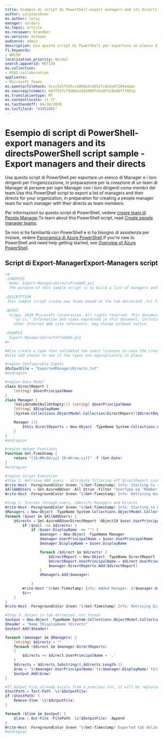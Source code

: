 ```yaml
---
title: Esempio di script di PowerShell-export managers and its directs
author: LolaJacobsen
ms.author: lolaj
manager: serdars
ms.topic: article
ms.reviewer: brandber
ms.service: msteams
audience: admin
description: Usa questo script di PowerShell per esportare un elenco di Manager e i loro dirigenti per l'organizzazione, in preparazione per la creazione di un team per ogni Manager con i loro dirigenti come membri del team.
f1.keywords:
- NOCSH
localization_priority: Normal
search.appverid: MET150
ms.collection:
- M365-collaboration
appliesto:
- Microsoft Teams
ms.openlocfilehash: 5ccc5e5f435ccb096b3cd552fc8e2e87204a4abc
ms.sourcegitcommit: 69ff557c79d6b1a3d1089fe5c8f5c8ed8ff7431e
ms.translationtype: MT
ms.contentlocale: it-IT
ms.lasthandoff: 04/30/2020
ms.locfileid: "43951081"
---
```

# <a name="powershell-script-sample---export-managers-and-their-directs"></a><span data-ttu-id="28e41-103">Esempio di script di PowerShell-export managers and its directs</span><span class="sxs-lookup"><span data-stu-id="28e41-103">PowerShell script sample - Export managers and their directs</span></span>

<span data-ttu-id="28e41-104">Usa questo script di PowerShell per esportare un elenco di Manager e i loro dirigenti per l'organizzazione, in preparazione per la creazione di un team di Manager di persone per ogni Manager con i loro dirigenti come membri del team.</span><span class="sxs-lookup"><span data-stu-id="28e41-104">Use this PowerShell script to export a list of managers and their directs for your organization, in preparation for creating a people manager team for each manager with their directs as team members.</span></span>

<span data-ttu-id="28e41-105">Per informazioni su questo script di PowerShell, vedere [creare team di People Manager](../create-manager-directs-teams.md).</span><span class="sxs-lookup"><span data-stu-id="28e41-105">To learn about this PowerShell script, read [Create people manager teams](../create-manager-directs-teams.md).</span></span>

<span data-ttu-id="28e41-106">Se non si ha familiarità con PowerShell e si ha bisogno di assistenza per iniziare, vedere [Panoramica di Azure PowerShell](https://docs.microsoft.com/powershell/azure/overview?view=azurermps-5.1.1).</span><span class="sxs-lookup"><span data-stu-id="28e41-106">If you're new to PowerShell and need help getting started, see [Overview of Azure PowerShell](https://docs.microsoft.com/powershell/azure/overview?view=azurermps-5.1.1).</span></span>


## <a name="export-managers-script"></a><span data-ttu-id="28e41-107">Script di Export-Manager</span><span class="sxs-lookup"><span data-stu-id="28e41-107">Export-Managers script</span></span>

```powershell
<# 
.SYNOPSIS 
  Name: Export-ManagersDirectsFromAAD.ps1 
  The purpose of this sample script is to build a list of managers and direct reports to use with the New-TeamsFromManagers.ps1 to create a team for each people manager and their directs.
   
.DESCRIPTION 
 This sample script create new Teams based on the tab delimited .txt file you provide of managers and direct reports. It assumes that DisplayName is not null.
 
.NOTES 
  &copy; 2020 Microsoft Corporation. All rights reserved. This document is provided 
    "as-is." Information and views expressed in this document, including URL and 
    other Internet Web site references, may change without notice.
 
.EXAMPLE 
  Export-ManagersDirectsFromAAD.ps1
#> 

#Also create a type that validated the users licenses to ease the create-team burden
#also add checks to see if the types are appropriately in place.

#region Configurable Inputs
$OutputFile = "ExportedManagersDirects.txt"
#endregion

#region Data Model
class DirectReport {
    [string] $UserPrincipalName
}
class Manager {
    [ValidateNotNullOrEmpty()] [string] $UserPrincipalName
    [string] $DisplayName
    [System.Collections.ObjectModel.Collection[DirectReport]]$DirectReports

    Manager (){
        $this.DirectReports = New-Object -TypeName System.Collections.ObjectModel.Collection["DirectReport"]
    }
}
#endregion

#region Helper Functions
Function Get-TimeStamp {
    return "[{0:MM/dd/yy} {0:HH:mm:ss}]" -f (Get-Date)
}
#endregion

#region Script Execution
#Step 1: Retrieve AAD users - attribute filtering off DirectReport cannot be applied
Write-Host -ForegroundColor Green "$(Get-Timestamp) Info: Starting to retrieve ALL Azure AD users."
$AllAADUsers = Get-AzureADUser -All $true -Filter "UserType eq 'Member' and AccountEnabled eq true"
Write-Host -ForegroundColor Green "$(Get-Timestamp) Info: Retriving Azure AD Users Complete.. `n"

#Step 2: Iterate through users, identify Managers and Directs
Write-Host -ForegroundColor Green "$(Get-Timestamp) Info: Starting to Retrieve Directs Reports"
$Managers = New-Object -TypeName System.Collections.ObjectModel.Collection["Manager"]
foreach ($user in $AllAADUsers) {
    $directs = Get-AzureADUserDirectReport -ObjectId $user.UserPrincipalName
        if ($null -ne $directs) {
            if ($user.DisplayName -ne "") {
                $manager = New-Object -TypeName Manager
                $manager.UserPrincipalName = $user.UserPrincipalName
                $manager.DisplayName = $user.DisplayName

                foreach ($direct in $directs) {
                    $directReport = New-Object -TypeName DirectReport
                    $directReport.UserPrincipalName = $direct.UserPrincipalName
                    $manager.DirectReports.Add($directReport)
                }
                $Managers.Add($manager)
                
            }
        Write-Host "$(Get-Timestamp) Info: Added Manager: $($manager.UserPrincipalName)"
        $i++
    }
}
Write-Host -ForegroundColor Green "$(Get-Timestamp) Info: Retriving Direct Reports Complete.. `n"

#Step 3: Output in tab delimited .txt format
$output = New-Object -TypeName System.Collections.ObjectModel.Collection["String"]
$header = "Name`tDisplayName`tDirects"
$output.Add($header)

foreach ($manager in $Managers) {
    [string] $directs = ""
    foreach ($direct in $manager.DirectReports)
    {
        $directs += $direct.UserPrincipalName + ','
    }
    $directs = $directs.Substring(0,$directs.Length-1)
    $row = "$($manager.UserPrincipalName)`t$($manager.DisplayName)`t$($directs)"
    $output.Add($row) 
}

#If Output File already exists from a previous run, it will be replaced.
$testPath = Test-Path .\$($OutputFile)
if ($testPath) {
    Remove-Item .\$($OutputFile)
}

foreach ($line in $output) {
    $line | Out-File -FilePath .\$($OutputFile) -Append
}
Write-Host -ForegroundColor Green "$(Get-Timestamp) Exported tab delimited output to $($OutputFile). `n"
#endregion



```


